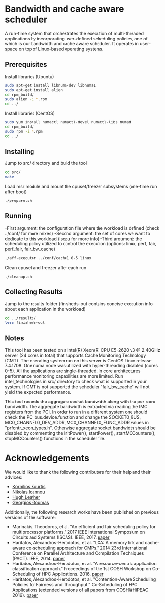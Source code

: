 # Bandwidth and cache aware scheduler

A run-time system that orchestrates the execution of multi-threaded applications by incorporating user-defined scheduling policies, one of which is our bandwidth and cache aware scheduler. It operates in user-space on top of Linux-based operating systems.

## Prerequisites

Install libraries (Ubuntu)

```bash
sudo apt-get install libnuma-dev libnuma1
sudo apt-get install alien
cd rpm_build/
sudo alien -i *.rpm
cd ../
```

Install libraries (CentOS)

```bash
sudo yum install numactl numactl-devel numactl-libs numad
cd rpm_build/
sudo rpm -i *.rpm
cd ../
```

## Installing

Jump to src/ directory and build the tool

```bash
cd src/
make
```

Load msr module and mount the cpuset/freezer subsystems (one-time run after boot)

```bash
./prepare.sh
```
## Running

-First argument: the configuration file where the workload is defined (check ../conf/ for more mixes)
-Second argument: the set of cores we want to dedicate to this workload (lscpu for more info)
-Third argument: the scheduling policy utilized to control the execution (options: linux, perf, fair, perf_fair, fair_bw_cache)

```bash
./aff-executor ../conf/cache1 0-5 linux
```
Clean cpuset and freezer after each run

```bash
./cleanup.sh
```

## Collecting Results

Jump to the results folder (finisheds-out contains concise execution info about each application in the workload)

```bash
cd ../results/
less finisheds-out
```

## Notes

This tool has been tested on a Intel(R) Xeon(R) CPU E5-2620 v3 @ 2.40GHz server (24 cores in total) that supports Cache Monitoring Technology (CMT).
The operating system run on this server is CentOS Linux release 7.4.1708. One numa node was utilized with hyper-threading disabled (cores 0-5). All the applications are single-threaded. In core architectures performance monitoring capabilities are more limited. Run intel_technologies in src/ directory to check what is supported in your system. If CMT is not supported the scheduler "fair_bw_cache" will not yield the expected performance.

This tool records the aggregate socket bandwidth along with the per-core bandwidth. The aggregate bandwidth is extracted via reading the IMC registers from the PCI. In order to run in a different system one should check the PCI bus.device.function and change the SOCKET0_BUS, MC0_CHANNEL0_DEV_ADDR, MC0_CHANNEL0_FUNC_ADDR values in "prfcntr_xeon_types.h".
Otherwise aggregate socket bandwidth should be disabled by commenting the InitPower(), startPower(), startMCCounters(), stopMCCounters() functions in the scheduler file.

# Acknowledgements

We would like to thank the following contributors for their help and their advices:

- [Kornilios Kourtis](mailto:kkourt@kkourt.io)
- [Nikolas Ioannou](mailto:nio@zurich.ibm.com)
- [Hugh Leather](mailto:hleather@inf.ed.ac.uk)
- [Georgios Goumas](mailto:goumas@cslab.ntua.gr)

Additionally, the following research works have been published on previous versions of the software:

- Marinakis, Theodoros, et al. "An efficient and fair scheduling policy for multiprocessor platforms." 2017 IEEE International Symposium on Circuits and Systems (ISCAS). IEEE, 2017. [paper](https://ieeexplore.ieee.org/document/8050758)
- Haritatos, Alexandros-Herodotos, et al. "LCA: A memory link and cache-aware co-scheduling approach for CMPs." 2014 23rd International Conference on Parallel Architecture and Compilation Techniques (PACT). IEEE, 2014. [paper](https://ieeexplore.ieee.org/abstract/document/7855923)
- Haritatos, Alexandros-Herodotos, et al. "A resource-centric application classification approach." Proceedings of the 1st COSH Workshop on Co-Scheduling of HPC Applications. 2016. [paper](https://mediatum.ub.tum.de/?id=1286948)
- Haritatos, Alexandros-Herodotos, et al. "Contention-Aware Scheduling Policies for Fairness and Throughput." Co-Scheduling of HPC Applications (extended versions of all papers from COSH@HiPEAC 2016). [paper](http://ebooks.iospress.nl/publication/45982)
